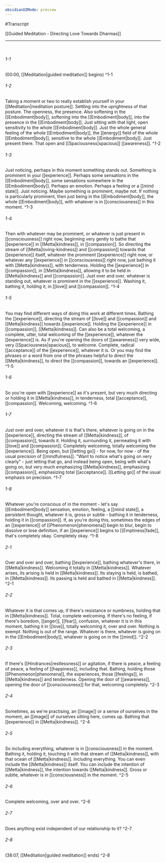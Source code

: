 ```yaml
---
obsidianUIMode: preview
---
```

#Transcript

[[Guided Meditation - Directing Love Towards Dharmas]]

---
<br/>

###### 1-1
(00:00, [[Meditation|guided meditation]] begins) ^1-1
###### 1-2
Taking a moment or two to really establish yourself in your [[Meditation|meditation posture]]. Settling into the uprightness of that posture. The openness, the presence. Also softening in the [[Embodiment|body]], softening into the [[Embodiment|body]], into the presence in the [[Embodiment|body]]. Just sitting with that light, open sensitivity to the whole [[Embodiment|body]]. Just the whole general feeling of the whole [[Embodiment|body]], the [[energy]] field of the whole [[Embodiment|body]], sensitive to the whole [[Embodiment|body]]. Just present there. That open and [[Spaciousness|spacious]] [[awareness]]. ^1-2
###### 1-3
Just noticing, perhaps in this moment something stands out. Something is prominent in your [[experience]]. Perhaps some sensations in the [[Embodiment|body]], some sensations somewhere in the [[Embodiment|body]]. Perhaps an emotion. Perhaps a feeling or a [[mind state]]. Just noticing. Maybe something is prominent, maybe not. If nothing is particularly prominent, then just being in the [[Embodiment|body]], the whole [[Embodiment|body]], with whatever is in [[consciousness]] in this moment. ^1-3
###### 1-4
Then with whatever may be prominent, or whatever is just present in [[consciousness]] right now, beginning very gently to bathe that [[experience]] in [[Metta|kindness]], in [[compassion]]. So directing the stream of [[Metta|loving-kindness]] and [[compassion]] towards that [[experience]] itself, whatever the prominent [[experience]] right now, or whatever any [[experience]] in [[consciousness]] right now, just bathing it with [[Metta|kindness]], with tenderness. Holding the [[experience]] in [[compassion]], in [[Metta|kindness]], allowing it to be held in [[Metta|kindness]] and [[compassion]]. Just over and over, whatever is standing out, whatever is prominent in the [[experience]]. Washing it, bathing it, holding it, in [[love]] and [[compassion]]. ^1-4
###### 1-5
You may find different ways of doing this work at different times. Bathing the [[experience]], directing the stream of [[love]] and [[compassion]] and [[Metta|kindness]] towards [[experience]]. Holding the [[experience]] in [[compassion]], [[Metta|kindness]]. Can also be a total welcoming, a complete, utter, total welcoming of the [[experience]], whatever the [[experience]] is. As if you're opening the doors of [[awareness]] very wide, very [[Spaciousness|spacious]], to welcome. Complete, radical [[acceptance]] of the [[experience]], whatever it is. Or you may find the phrases or a word from one of the phrases helpful to direct the [[Metta|kindness]], to direct the [[compassion]], towards an [[experience]]. ^1-5
###### 1-6
So you're open with [[experience]] as it's present, but very much directing or holding it in [[Metta|kindness]], in tenderness, total [[acceptance]], [[compassion]]. Welcoming, welcoming. ^1-6
###### 1-7
Just over and over, whatever it is that's there, whatever is going on in the [[experience]], directing the stream of [[Metta|kindness]], of [[compassion]], towards it. Holding it, surrounding it, permeating it with [[love]] and [[compassion]]. Completely welcoming, totally welcoming the [[experience]]. Being open, but [[letting go]] - for now, for now - of the usual precision of [[mindfulness]]. "Want to notice what's going on very clearly" - just letting that go, and instead being open, being with what's going on, but very much emphasizing [[Metta|kindness]], emphasizing [[compassion]], emphasizing total [[acceptance]]. [[Letting go]] of the usual emphasis on precision. ^1-7
###### 1-8
Whatever you're conscious of in the moment - let's say [[Embodiment|body]] sensation, emotion, feeling, a [[mind state]], a persistent thought, whatever it is, gross or subtle - bathing it in tenderness, holding it in [[compassion]]. If, as you're doing this, sometimes the edges of an [[experience]] of [[Phenomenon|phenomena]] begin to blur, begin to dissolve or lose definition, if an [[experience]] begins to [[Emptiness|fade]], that's completely okay. Completely okay. ^1-8
###### 2-1
Over and over and over, bathing [[experience]], bathing whatever's there, in [[Metta|kindness]]. Welcoming it totally in [[Metta|kindness]]. Whatever arises, its arising is held in [[Metta|kindness]]. Its staying is held, is bathed, in [[Metta|kindness]]. Its passing is held and bathed in [[Metta|kindness]]. ^2-1
###### 2-2
Whatever it is that comes up, if there's resistance or numbness, holding that in [[Metta|kindness]]. Total, complete welcoming. If there's no feeling, if there's boredom, [[anger]], [[fear]], confusion, whatever it is in this moment, bathing it in [[love]], totally welcoming it, over and over. Nothing is exempt. Nothing is out of the range. Whatever is there, whatever is going on in the [[Embodiment|body]], whatever is going on in the [[mind]]. ^2-2
###### 2-3
If there's [[Hindrances|restlessness]] or agitation, if there is peace, a feeling of peace, a feeling of [[happiness]], including that. Bathing, holding those [[Phenomenon|phenomena]], the experiences, those [[feelings]], in [[Metta|kindness]] and tenderness. Opening the door of [[awareness]], opening the door of [[consciousness]] for that, welcoming completely. ^2-3
###### 2-4
Sometimes, as we're practising, an [[image]] or a sense of ourselves in the moment, an [[image]] of ourselves sitting here, comes up. Bathing that [[experience]] in [[Metta|kindness]]. ^2-4
###### 2-5
So including everything, whatever is in [[consciousness]] in the moment. Bathing it, holding it, touching it with that stream of [[Metta|kindness]], with that ocean of [[Metta|kindness]]. Including everything. You can even include the [[Metta|kindness]] itself. You can include the intention of [[Metta|kindness]], the intention towards [[Metta|kindness]]. Gross or subtle, whatever is in [[consciousness]] in the moment. ^2-5
###### 2-6
Complete welcoming, over and over. ^2-6
###### 2-7
Does anything exist independent of our relationship to it? ^2-7
###### 2-8
(38:07, [[Meditation|guided meditation]] ends) ^2-8
